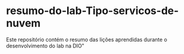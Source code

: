 # resumo-do-lab-Tipo-servicos-de-nuvem
Este repositório contém o resumo das lições aprendidas durante o desenvolvimento do lab na DIO"
